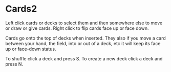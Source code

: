 # Cards2

Left click cards or decks to select them and then somewhere else to move or draw or give cards.
Right click to flip cards face up or face down.

Cards go onto the top of decks when inserted. They also if you move a card between your hand, the field, into or out of a deck, etc it will keep its face up or face-down status.

To shuffle click a deck and press S.
To create a new deck click a deck and press N.
